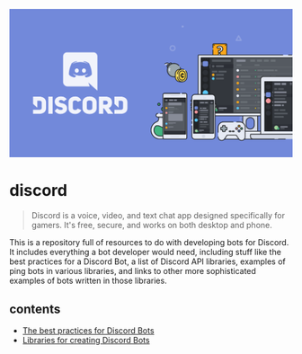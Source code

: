 ![Discord](assets/readme.png)

# discord

> Discord is a voice, video, and text chat app designed specifically for gamers. It's free, secure, and works on both desktop and phone.

This is a repository full of resources to do with developing bots for Discord. It includes everything a bot developer would need, including stuff like the best practices for a Discord Bot, a list of Discord API libraries, examples of ping bots in various libraries, and links to other more sophisticated examples of bots written in those libraries.

## contents

- [The best practices for Discord Bots](best-practices.md)
- [Libraries for creating Discord Bots](libraries.md)

